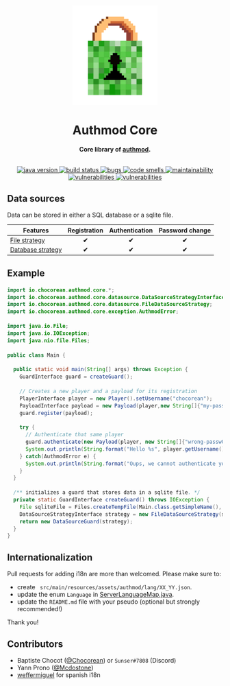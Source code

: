 <div align="center">
<br>
<img
    alt="Authmod logo"
    src="./src/main/resources/logo.png"
    width=200px
/>
<br/>
<h1>Authmod Core</h1>
<strong>Core library of <a href="https://github.com/Chocorean/authmod">authmod</a>.</strong>
</div>
<br/>
<p align="center">
<a href="https://img.shields.io/badge/java-1.8-blue.svg" target="_blank">
    <img src="https://img.shields.io/badge/java-1.8-blue.svg" alt="java version" />
</a>
<a href="https://github.com/Chocorean/authmod/actions" target="_blank">
    <img src="https://github.com/Chocorean/authmod/workflows/build/badge.svg?branch=master" alt="build status"/>
</a>
<a href="https://sonarcloud.io/dashboard?id=Chocorean_authmod-core" target="_blank">
    <img src="https://sonarcloud.io/api/project_badges/measure?project=Chocorean_authmod-core&metric=bugs" alt="bugs"/>
</a>
<a href="https://sonarcloud.io/dashboard?id=Chocorean_authmod-core" target="_blank">
    <img src="https://sonarcloud.io/api/project_badges/measure?project=Chocorean_authmod-core&metric=code_smells" alt="code smells"/>
</a>
<a href="https://sonarcloud.io/dashboard?id=Chocorean_authmod-core" target="_blank">
    <img src="https://sonarcloud.io/api/project_badges/measure?project=Chocorean_authmod-core&metric=sqale_rating" alt="maintainability" />
</a>
<a href="https://sonarcloud.io/dashboard?id=Chocorean_authmod-core" target="_blank">
    <img src="https://sonarcloud.io/api/project_badges/measure?project=Chocorean_authmod-core&metric=vulnerabilities" alt="vulnerabilities" />
</a>
<a href="https://lgtm.com/projects/g/Chocorean/authmod-core/alerts/" target="_blank">
    <img src="https://img.shields.io/lgtm/alerts/g/Chocorean/authmod-core.svg?logo=lgtm&logoWidth=18" alt="vulnerabilities" />
</a>
</p>

## Data sources

Data can be stored in either a SQL database or a sqlite file.

| Features | Registration  | Authentication  | Password change |
| ---------| :-----------: | :-------------: | :-------------: |
| [File strategy](main/src/main/java/io/chocorean/authmod/core/datasource/FileDataSourceStrategy.java) | **✔** | **✔** | **✔** |
| [Database strategy](https://github.com/Chocorean/authmod-core/blob/main/src/main/java/io/chocorean/authmod/core/datasource/DatabaseStrategy.java) | **✔** | **✔** | **✔** |

## Example

```java
import io.chocorean.authmod.core.*;
import io.chocorean.authmod.core.datasource.DataSourceStrategyInterface;
import io.chocorean.authmod.core.datasource.FileDataSourceStrategy;
import io.chocorean.authmod.core.exception.AuthmodError;

import java.io.File;
import java.io.IOException;
import java.nio.file.Files;

public class Main {

  public static void main(String[] args) throws Exception {
    GuardInterface guard = createGuard();

    // Creates a new player and a payload for its registration
    PlayerInterface player = new Player().setUsername("chocorean");
    PayloadInterface payload = new Payload(player,new String[]{"my-passw0rd", "my-passw0rd"});
    guard.register(payload);

    try {
      // Authenticate that same player
      guard.authenticate(new Payload(player, new String[]{"wrong-passw0rd"}));
      System.out.println(String.format("Hello %s", player.getUsername()));
    } catch(AuthmodError e) {
      System.out.println(String.format("Oups, we cannot authenticate you: %s", e.getMessage()));
    }
  }

  /** initializes a guard that stores data in a sqlite file. */
  private static GuardInterface createGuard() throws IOException {
    File sqliteFile = Files.createTempFile(Main.class.getSimpleName(), "players.sqlite").toFile();
    DataSourceStrategyInterface strategy = new FileDataSourceStrategy(sqliteFile);
    return new DataSourceGuard(strategy);
  }
}
```

## Internationalization

Pull requests for adding i18n are more than welcomed. Please make sure to:
- create ` src/main/resources/assets/authmod/lang/XX_YY.json`.
- update the enum `Language` in [ServerLanguageMap.java](https://github.com/Chocorean/authmod-core/blob/main/src/main/java/io/chocorean/authmod/core/i18n/ServerLanguageMap.java#L22).
- update the `README.md` file with your pseudo (optional but strongly recommended!)

Thank you!


## Contributors

- Baptiste Chocot ([@Chocorean](https://www.github.com/Chocorean/)) or `Sunser#7808` (Discord)
- Yann Prono ([@Mcdostone](https://www.github.com/Mcdostone/))
- [weffermiguel](https://www.curseforge.com/members/weffermiguel) for spanish i18n
